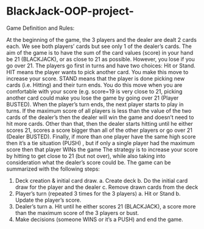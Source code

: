 # BlackJack-OOP-project-
Game Definition and Rules:

At the beginning of the game, the 3 players and the dealer are dealt 2 cards each. We see both players’ cards but see only 1 of the dealer’s cards. The aim of the game is to have the sum of the card values (score) in your hand be 21 (BLACKJACK), or as close to 21 as possible. However, you lose if you go over 21.
The players go first in turns and have two choices: Hit or Stand. HIT means the player wants to pick another card. You make this move to increase your score. STAND means that the player is done picking new cards (i.e. Hitting) and their turn ends. You do this move when you are comfortable with your score (e.g. score=19 is very close to 21, picking another card could make you lose the game by going over 21 (Player BUSTED).
When the player’s turn ends, the next player starts to play in turns. If the maximum score of all players is less than the value of the two cards of the dealer’s then the dealer will win the game and doesn’t need to hit more cards. Other than that, then the dealer starts hitting until he either scores 21, scores a score bigger than all of the other players or go over 21 (Dealer BUSTED).
Finally, if more than one player have the same high score then it’s a tie situation (PUSH) , but if only a single player had the maximum score then that player WINs the game
The strategy is to increase your score by hitting to get close to 21 (but not over), while also taking into
consideration what the dealer’s score could be.
The game can be summarized with the following steps:
1. Deck creation & initial card draw.
a. Create deck
b. Do the initial card draw for the player and the dealer
c. Remove drawn cards from the deck
2. Player’s turn (repeated 3 times for the 3 players)
a. Hit or Stand
b. Update the player’s score.
3. Dealer’s turn
a. Hit until he either scores 21 (BLACKJACK), a score more than the maximum score of the 3 players or bust.
4. Make decisions (someone WINS or it’s a PUSH) and end the game.

